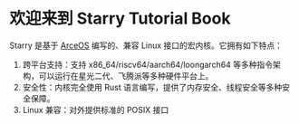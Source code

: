 # 欢迎来到 Starry Tutorial Book

Starry 是基于 [ArceOS](https://github.com/arceos-org/arceos) 编写的、兼容 Linux 接口的宏内核。它拥有如下特点：
1. 跨平台支持：支持 x86_64/riscv64/aarch64/loongarch64 等多种指令架构，可以运行在星光二代、飞腾派等多种硬件平台上。
2. 安全性：内核完全使用 Rust 语言编写，提供了内存安全、线程安全等多种安全保障。
3. Linux 兼容：对外提供标准的 POSIX 接口
